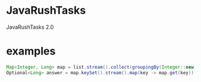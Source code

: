 # JavaRushTasks
JavaRushTasks 2.0

# examples

```java
Map<Integer, Long> map = list.stream().collect(groupingBy(Integer::new, counting()));
Optional<Long> answer = map.keySet().stream().map(key -> map.get(key)).max(Comparator.comparing(value -> value));
```

